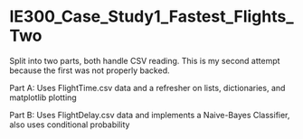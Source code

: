 # IE300_Case_Study1_Fastest_Flights_Two
Split into two parts, both handle CSV reading.
This is my second attempt because the first was not properly backed.

Part A:
Uses FlightTime.csv data and a
refresher on lists, dictionaries, and matplotlib plotting

Part B:
Uses FlightDelay.csv data and
implements a Naive-Bayes Classifier,
also uses conditional probability
